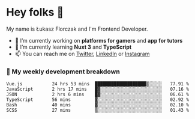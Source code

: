 # Hey folks 👋

My name is Łukasz Florczak and I'm Frontend Developer. 

- 🔭 I’m currently working on **platforms for gamers** and **app for tutors**
- 🌱 I’m currently learning **Nuxt 3** and **TypeScript**
- 📫 You can reach me on [Twitter](https://twitter.com/lukaszflorczak), [LinkedIn](https://pl.linkedin.com/in/lukasz-florczak) or [Instagram](https://instagram.com/lukaszflorczak)


### 🧮 My weekly development breakdown

<!--START_SECTION:waka-->

```text
Vue.js           24 hrs 53 mins  ███████████████████▒░░░░░   77.91 %
JavaScript       2 hrs 17 mins   █▓░░░░░░░░░░░░░░░░░░░░░░░   07.16 %
JSON             2 hrs 6 mins    █▓░░░░░░░░░░░░░░░░░░░░░░░   06.61 %
TypeScript       56 mins         ▓░░░░░░░░░░░░░░░░░░░░░░░░   02.92 %
Bash             40 mins         ▓░░░░░░░░░░░░░░░░░░░░░░░░   02.10 %
SCSS             27 mins         ▒░░░░░░░░░░░░░░░░░░░░░░░░   01.43 %
```

<!--END_SECTION:waka-->

<!--
**lukaszflorczak/lukaszflorczak** is a ✨ _special_ ✨ repository because its `README.md` (this file) appears on your GitHub profile.

Here are some ideas to get you started:

- 🔭 I’m currently working on ...
- 🌱 I’m currently learning ...
- 👯 I’m looking to collaborate on ...
- 🤔 I’m looking for help with ...
- 💬 Ask me about ...
- 📫 How to reach me: ...
- 😄 Pronouns: ...
- ⚡ Fun fact: ...
-->

